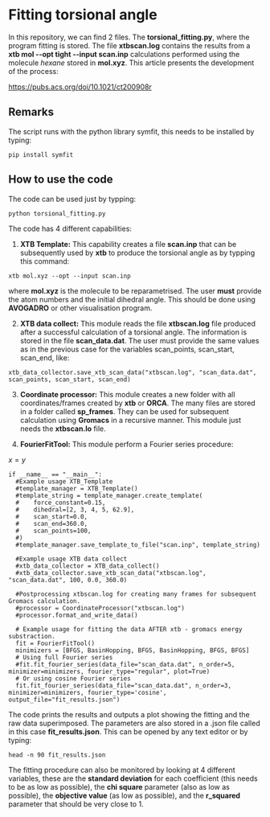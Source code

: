 # Fitting torsional angle

In this repository, we can find 2 files. The **torsional_fitting.py**, where the program fitting is stored. The file
**xtbscan.log** contains the results from a **xtb mol --opt tight --input scan.inp** calculations performed using the 
molecule *hexane* stored in **mol.xyz**. This article presents the development of the process:

https://pubs.acs.org/doi/10.1021/ct200908r


## Remarks

The script runs with the python library symfit, this needs to be installed by typing:

```
pip install symfit
```

## How to use the code

The code can be used just by typping:

```
python torsional_fitting.py
```

The code has 4 different capabilities:

1. **XTB Template:** This capability creates a file **scan.inp** that can be subsequently used by **xtb** to produce the torsional angle as by typping this command:

```
xtb mol.xyz --opt --input scan.inp
```

where **mol.xyz** is the molecule to be reparametrised. The user **must** provide the atom numbers and the initial dihedral angle. This should be done using 
**AVOGADRO** or other visualisation program.


2. **XTB data collect:** This module reads the file **xtbscan.log** file produced after a successful calculation of a torsional angle. The information is stored in the
file **scan_data.dat**. The user must provide the same values as in the previous case for the variables scan_points, scan_start, scan_end, like:

```
xtb_data_collector.save_xtb_scan_data("xtbscan.log", "scan_data.dat", scan_points, scan_start, scan_end)
```
3. **Coordinate processor:** This module creates a new folder with all coordinates/frames created by **xtb** or **ORCA**. The many files are stored in a folder called **sp_frames**.
They can be used for subsequent calculation using **Gromacs** in a recursive manner. This module just needs the **xtbscan.lo** file. 

4. **FourierFitTool:** This module perform a Fourier series procedure:

$`x=y`$


```
if __name__ == "__main__":           
  #Example usage XTB_Template
  #template_manager = XTB_Template()
  #template_string = template_manager.create_template(
  #    force_constant=0.15,
  #    dihedral=[2, 3, 4, 5, 62.9],
  #    scan_start=0.0,
  #    scan_end=360.0,
  #    scan_points=100,
  #)
  #template_manager.save_template_to_file("scan.inp", template_string)

  #Example usage XTB data collect
  #xtb_data_collector = XTB_data_collect()
  #xtb_data_collector.save_xtb_scan_data("xtbscan.log", "scan_data.dat", 100, 0.0, 360.0)

  #Postprocessing xtbscan.log for creating many frames for subsequent Gromacs calculation.
  #processor = CoordinateProcessor("xtbscan.log")
  #processor.format_and_write_data()

  # Example usage for fitting the data AFTER xtb - gromacs energy substraction.
  fit = FourierFitTool()
  minimizers = [BFGS, BasinHopping, BFGS, BasinHopping, BFGS, BFGS]
  # Using full Fourier series
  #fit.fit_fourier_series(data_file="scan_data.dat", n_order=5, minimizer=minimizers, fourier_type="regular", plot=True)  
  # Or using cosine Fourier series
  fit.fit_fourier_series(data_file="scan_data.dat", n_order=3, minimizer=minimizers, fourier_type='cosine', output_file="fit_results.json")
```


The code prints the results and outputs a plot showing the fitting and the raw data superimposed. The parameters are also stored in 
a .json file called in this case **fit_results.json**. This can be opened by any text editor or by typing: 

```
head -n 90 fit_results.json
```

The fitting procedure can also be monitored by looking at 4 different variables, these are the **standard deviation** for each 
coefficient (this needs to be as low as possible), the **chi square** parameter (also as low as possible), the **objective value** (as low
as possible), and the **r_squared** parameter that should be very close to 1. 
